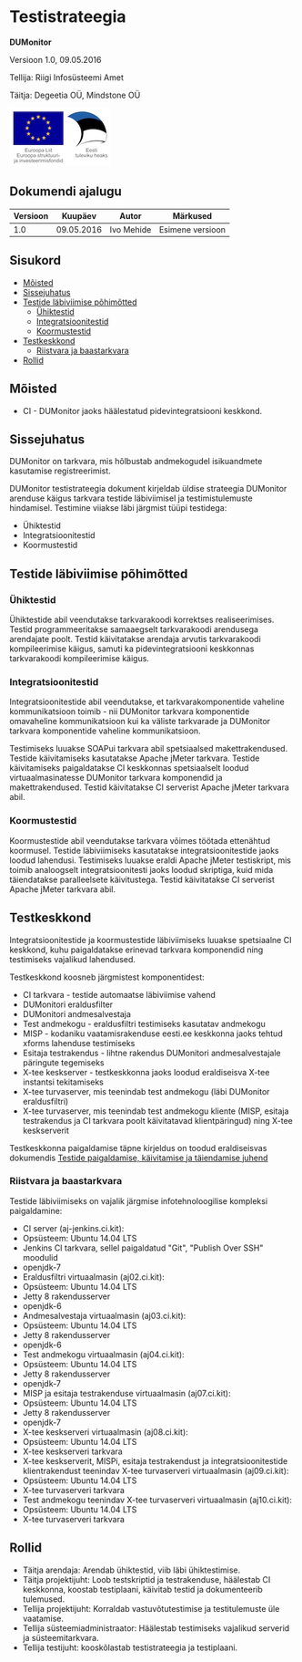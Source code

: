 # Testistrateegia

**DUMonitor**

Versioon 1.0, 09.05.2016

Tellija: Riigi Infosüsteemi Amet

Täitja: Degeetia OÜ, Mindstone OÜ

![EL struktuurifondid](img/EL_struktuuri-_ja_investeerimisfondid_horisontaalne.jpg)

## Dokumendi ajalugu

| Versioon | Kuupäev    | Autor      | Märkused
|----------|------------|------------|----------------------------------------------
| 1.0      | 09.05.2016 | Ivo Mehide | Esimene versioon

## Sisukord

  * [Mõisted](#m%C3%B5isted)
  * [Sissejuhatus](#sissejuhatus)
  * [Testide läbiviimise põhimõtted](#testide-l%C3%A4biviimise-p%C3%B5him%C3%B5tted)
    * [Ühiktestid](#%C3%9Chiktestid)
    * [Integratsioonitestid](#integratsioonitestid)
    * [Koormustestid](#koormustestid)
  * [Testkeskkond](#testkeskkond)
    * [Riistvara ja baastarkvara](#riistvara-ja-baastarkvara)
  * [Rollid](#rollid)


## Mõisted

* CI - DUMonitor jaoks häälestatud pidevintegratsiooni keskkond.
 

## Sissejuhatus

DUMonitor on tarkvara, mis hõlbustab andmekogudel isikuandmete kasutamise registreerimist. 

DUMonitor testistrateegia dokument kirjeldab üldise strateegia DUMonitor arenduse käigus tarkvara testide läbiviimisel ja testimistulemuste hindamisel. Testimine viiakse läbi järgmist tüüpi testidega:

* Ühiktestid
* Integratsioonitestid
* Koormustestid

## Testide läbiviimise põhimõtted

### Ühiktestid

Ühiktestide abil veendutakse tarkvarakoodi korrektses realiseerimises. Testid programmeeritakse samaaegselt tarkvarakoodi arendusega arendajate poolt. Testid käivitatakse arendaja arvutis tarkvarakoodi kompileerimise käigus, samuti ka pidevintegratsiooni keskkonnas tarkvarakoodi kompileerimise käigus.

### Integratsioonitestid

Integratsioonitestide abil veendutakse, et tarkvarakomponentide vaheline kommunikatsioon toimib - nii DUMonitor tarkvara komponentide omavaheline kommunikatsioon kui ka väliste tarkvarade ja DUMonitor tarkvara komponentide vaheline kommunikatsioon.

Testimiseks luuakse SOAPui tarkvara abil spetsiaalsed makettrakendused. Testide käivitamiseks kasutatakse Apache jMeter tarkvara. Testide käivitamiseks paigaldatakse CI keskkonnas spetsiaalselt loodud virtuaalmasinatesse DUMonitor tarkvara komponendid ja makettrakendused. Testid käivitatakse CI serverist Apache jMeter tarkvara abil.

### Koormustestid

Koormustestide abil veendutakse tarkvara võimes töötada ettenähtud koormusel. Testide läbiviimiseks kasutatakse integratsioonitestide jaoks loodud lahendusi. Testimiseks luuakse eraldi Apache jMeter testiskript, mis toimib analoogselt integratsioonitesti jaoks loodud skriptiga, kuid mida täiendatakse paralleelsete käivitustega.  Testid käivitatakse CI serverist Apache jMeter tarkvara abil.

## Testkeskkond

Integratsioonitestide ja koormustestide läbiviimiseks luuakse spetsiaalne CI keskkond, kuhu paigaldatakse erinevad tarkvara komponendid ning testimiseks vajalikud lahendused.

Testkeskkond koosneb järgmistest komponentidest:

* CI tarkvara - testide automaatse läbiviimise vahend
* DUMonitori eraldusfilter
* DUMonitori andmesalvestaja
* Test andmekogu - eraldusfiltri testimiseks kasutatav andmekogu
* MISP - kodaniku vaatamisrakenduse eesti.ee keskkonna jaoks tehtud xforms lahenduse testimiseks
* Esitaja testrakendus - lihtne rakendus DUMonitori andmesalvestajale päringute tegemiseks
* X-tee keskserver - testkeskkonna jaoks loodud eraldiseisva X-tee instantsi tekitamiseks
* X-tee turvaserver, mis teenindab test andmekogu (läbi DUMonitor eraldusfiltri)
* X-tee turvaserver, mis teenindab test andmekogu kliente (MISP, esitaja testrakendus ja CI tarkvara poolt käivitatavad klientpäringud) ning X-tee keskserverit

Testkeskkonna paigaldamise täpne kirjeldus on toodud eraldiseisvas dokumendis [Testide paigaldamise, käivitamise ja täiendamise juhend](Testide_paigaldamine.md)

### Riistvara ja baastarkvara

Testide läbiviimiseks on vajalik järgmise infotehnoloogilise kompleksi paigaldamine:

* CI server (aj-jenkins.ci.kit):
 * Opsüsteem: Ubuntu 14.04 LTS
 * Jenkins CI tarkvara, sellel paigaldatud "Git", "Publish Over SSH" moodulid
 * openjdk-7
* Eraldusfiltri virtuaalmasin (aj02.ci.kit):
 * Opsüsteem: Ubuntu 14.04 LTS
 * Jetty 8 rakendusserver
 * openjdk-6
* Andmesalvestaja virtuaalmasin (aj03.ci.kit):
 * Opsüsteem: Ubuntu 14.04 LTS
 * Jetty 8 rakendusserver
 * openjdk-6
* Test andmekogu virtuaalmasin (aj04.ci.kit):
 * Opsüsteem: Ubuntu 14.04 LTS
 * Jetty 8 rakendusserver
 * openjdk-7
* MISP ja esitaja testrakenduse virtuaalmasin (aj07.ci.kit):
 * Opsüsteem: Ubuntu 14.04 LTS
 * Jetty 8 rakendusserver
 * openjdk-7
* X-tee keskserveri virtuaalmasin (aj08.ci.kit):
 * Opsüsteem: Ubuntu 14.04 LTS
 * X-tee keskserveri tarkvara
* X-tee keskserverit, MISPi, esitaja testrakendust ja integratsioonitestide klientrakendust teenindav X-tee turvaserveri virtuaalmasin (aj09.ci.kit):
 * Opsüsteem: Ubuntu 14.04 LTS
 * X-tee turvaserveri tarkvara
* Test andmekogu teenindav X-tee turvaserveri virtuaalmasin (aj10.ci.kit):
 * Opsüsteem: Ubuntu 14.04 LTS
 * X-tee turvaserveri tarkvara

## Rollid

* Täitja arendaja: Arendab ühiktestid, viib läbi ühiktestimise.
* Täitja projektijuht: Loob testskriptid ja testrakenduse, häälestab CI keskkonna, koostab testiplaani, käivitab testid ja dokumenteerib tulemused.
* Tellija projektijuht: Korraldab vastuvõtutestimise ja testitulemuste üle vaatamise.
* Tellija süsteemiadministraator: Häälestab testimiseks vajalikud serverid ja süsteemitarkvara.
* Tellija testijuht: kooskõlastab testistrateegia ja testiplaani.
